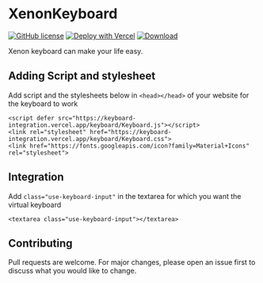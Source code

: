 # XenonKeyboard
[![GitHub license](https://img.shields.io/badge/-LICENSE%3A%20MIT-yellowgreen?style=for-the-badge&logo=opensourceinitiative&labelColor=black&logoColor=lime)](https://keyboard-integration.vercel.app/LICENSE.txt) [![Deploy with Vercel](https://img.shields.io/badge/-Clone-blue?style=for-the-badge&logo=vercel&logo-&logoColor=blue&labelColor=black)](https://vercel.com/new/clone?repository-url=https%3A%2F%2Fgithub.com%2FLord-Xenon%2FKeyboardIntegration) [![Download](https://img.shields.io/badge/Click%20to-DOWNLOAD%20REPOSITORY-black?style=for-the-badge&logo=github&labelColor=black&logoColor=lime)](https://github.com/Lord-Xenon/KeyboardIntegration/archive/refs/heads/main.zip)

Xenon keyboard can make your life easy.

## Adding Script and stylesheet
Add script and the stylesheets below in ```<head></head>``` of your website for the keyboard to work

```
<script defer src="https://keyboard-integration.vercel.app/keyboard/Keyboard.js"></script>
<link rel="stylesheet" href="https://keyboard-integration.vercel.app/keyboard/Keyboard.css">
<link href="https://fonts.googleapis.com/icon?family=Material+Icons" rel="stylesheet">
```

## Integration
Add ```class="use-keyboard-input"``` in the textarea for which you want the virtual keyboard

```
<textarea class="use-keyboard-input"></textarea>
```

## Contributing
Pull requests are welcome. For major changes, please open an issue first to discuss what you would like to change.
